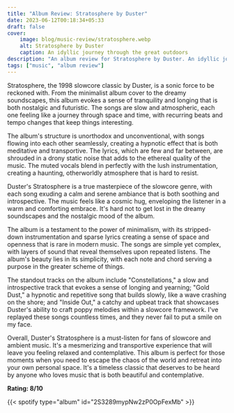 ```yaml
---
title: "Album Review: Stratosphere by Duster"
date: 2023-06-12T00:18:34+05:33
draft: false
cover: 
    image: blog/music-review/stratosphere.webp
    alt: Stratosphere by Duster
    caption: An idyllic journey through the great outdoors
description: "An album review for Stratosphere by Duster. An idyllic journey through the great outdoors."
tags: ["music", "album review"]
---
```


Stratosphere, the 1998 slowcore classic by Duster, is a sonic force to be reckoned with. From the minimalist album cover to the dreamy soundscapes, this album evokes a sense of tranquility and longing that is both nostalgic and futuristic. The songs are slow and atmospheric, each one feeling like a journey through space and time, with recurring beats and tempo changes that keep things interesting.

The album's structure is unorthodox and unconventional, with songs flowing into each other seamlessly, creating a hypnotic effect that is both meditative and transportive. The lyrics, which are few and far between, are shrouded in a drony static noise that adds to the ethereal quality of the music. The muted vocals blend in perfectly with the lush instrumentation, creating a haunting, otherworldly atmosphere that is hard to resist.

Duster's Stratosphere is a true masterpiece of the slowcore genre, with each song exuding a calm and serene ambiance that is both soothing and introspective. The music feels like a cosmic hug, enveloping the listener in a warm and comforting embrace. It's hard not to get lost in the dreamy soundscapes and the nostalgic mood of the album.

The album is a testament to the power of minimalism, with its stripped-down instrumentation and sparse lyrics creating a sense of space and openness that is rare in modern music. The songs are simple yet complex, with layers of sound that reveal themselves upon repeated listens. The album's beauty lies in its simplicity, with each note and chord serving a purpose in the greater scheme of things.

The standout tracks on the album include "Constellations," a slow and introspective track that evokes a sense of longing and yearning; "Gold Dust," a hypnotic and repetitive song that builds slowly, like a wave crashing on the shore; and "Inside Out," a catchy and upbeat track that showcases Duster's ability to craft poppy melodies within a slowcore framework. I've replayed these songs countless times, and they never fail to put a smile on my face.

Overall, Duster's Stratosphere is a must-listen for fans of slowcore and ambient music. It's a mesmerizing and transportive experience that will leave you feeling relaxed and contemplative. This album is perfect for those moments when you need to escape the chaos of the world and retreat into your own personal space. It's a timeless classic that deserves to be heard by anyone who loves music that is both beautiful and contemplative.

**Rating: 8/10**

{{< spotify type="album" id="2S3289mypNw2zP0OpFexMb" >}}

